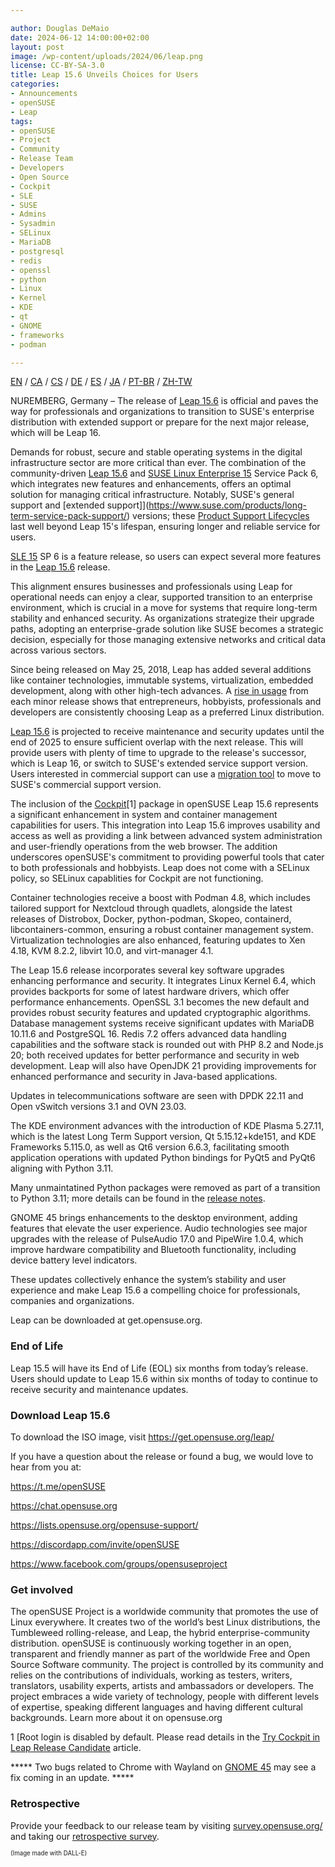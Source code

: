 ```yaml
---

author: Douglas DeMaio
date: 2024-06-12 14:00:00+02:00
layout: post
image: /wp-content/uploads/2024/06/leap.png
license: CC-BY-SA-3.0
title: Leap 15.6 Unveils Choices for Users
categories:
- Announcements
- openSUSE
- Leap
tags:
- openSUSE
- Project
- Community
- Release Team
- Developers
- Open Source
- Cockpit
- SLE
- SUSE
- Admins
- Sysadmin
- SELinux
- MariaDB
- postgresql
- redis
- openssl
- python
- Linux
- Kernel
- KDE
- qt
- GNOME
- frameworks
- podman

---
```


[EN](https://en.opensuse.org/Release_announcement_15.6) / [CA](https://en.opensuse.org/Anunci_de_la_versi%C3%B3_15.6) / [CS](https://cs.opensuse.org/Ozn%C3%A1men%C3%AD_nov%C3%A9ho_vyd%C3%A1n%C3%AD_15.6) / [DE](https://de.opensuse.org/Release_announcement_15.6) / [ES](https://es.opensuse.org/Anuncio_publicaci%C3%B3n_15.6) / [JA](https://ja.opensuse.org/%E3%83%AA%E3%83%AA%E3%83%BC%E3%82%B9%E3%82%A2%E3%83%8A%E3%82%A6%E3%83%B3%E3%82%B9_15.6) / [PT-BR](https://pt.opensuse.org/openSUSE:Lancamento_versao_15.6) / [ZH-TW](https://zh-tw.opensuse.org/Release_announcement_15.6)

NUREMBERG, Germany – The release of [Leap 15.6](https://get.opensuse.org/leap/15.6/) is official and paves the way for professionals and organizations to transition to SUSE's enterprise distribution with extended support or prepare for the next major release, which will be Leap 16.

Demands for robust, secure and stable operating systems in the digital infrastructure sector are more critical than ever. The combination of the community-driven [Leap 15.6](https://get.opensuse.org/leap/15.6/) and [SUSE Linux Enterprise 15](https://www.suse.com/products/server/) Service Pack 6, which integrates new features and enhancements, offers an optimal solution for managing critical infrastructure. Notably, SUSE's general support and [extended support]](https://www.suse.com/products/long-term-service-pack-support/) versions; these [Product Support Lifecycles](https://www.suse.com/lifecycle/) last well beyond Leap 15's lifespan, ensuring longer and reliable service for users.

[SLE 15](https://www.suse.com/products/server/) SP 6 is a feature release, so users can expect several more features in the [Leap 15.6](https://get.opensuse.org/leap/15.6/) release.

This alignment ensures businesses and professionals using Leap for operational needs can enjoy a clear, supported transition to an enterprise environment, which is crucial in a move for systems that require long-term stability and enhanced security. As organizations strategize their upgrade paths, adopting an enterprise-grade solution like SUSE becomes a strategic decision, especially for those managing extensive networks and critical data across various sectors.

Since being released on May 25, 2018, Leap has added several additions like container technologies, immutable systems, virtualization, embedded development, along with other high-tech advances. A [rise in usage](https://metrics.opensuse.org/) from each minor release shows that entrepreneurs, hobbyists, professionals and developers are consistently choosing Leap as a preferred Linux distribution.

[Leap 15.6](https://get.opensuse.org/leap/15.6/) is projected to receive maintenance and security updates until the end of 2025 to ensure sufficient overlap with the next release. This will provide users with plenty of time to upgrade to the release's successor, which is Leap 16, or switch to SUSE's extended service support version. Users interested in commercial support can use a [migration tool](https://en.opensuse.org/SDB:How_to_migrate_to_SLE) to move to SUSE's commercial support version.

The inclusion of the [Cockpit](https://cockpit-project.org/)[1] package in openSUSE Leap 15.6 represents a significant enhancement in system and container management capabilities for users. This integration into Leap 15.6 improves usability and access as well as providing a link between advanced system administration and user-friendly operations from the web browser. The addition underscores openSUSE's commitment to providing powerful tools that cater to both professionals and hobbyists. Leap does not come with a SELinux policy, so SELinux capablities for Cockpit are not functioning.

Container technologies receive a boost with Podman 4.8, which includes tailored support for Nextcloud through quadlets, alongside the latest releases of Distrobox, Docker, python-podman, Skopeo, containerd, libcontainers-common, ensuring a robust container management system. Virtualization technologies are also enhanced, featuring updates to Xen 4.18, KVM 8.2.2, libvirt 10.0, and virt-manager 4.1.

The Leap 15.6 release incorporates several key software upgrades enhancing performance and security. It integrates Linux Kernel 6.4, which provides backports for some of latest hardware drivers, which offer performance enhancements. OpenSSL 3.1 becomes the new default and provides robust security features and updated cryptographic algorithms. Database management systems receive significant updates with MariaDB 10.11.6 and PostgreSQL 16. Redis 7.2 offers advanced data handling capabilities and the software stack is rounded out with PHP 8.2 and Node.js 20; both received updates for better performance and security in web development. Leap will also have OpenJDK 21 providing improvements for enhanced performance and security in Java-based applications.

Updates in telecommunications software are seen with DPDK 22.11 and Open vSwitch versions 3.1 and OVN 23.03.

The KDE environment advances with the introduction of KDE Plasma 5.27.11, which is the latest Long Term Support version, Qt 5.15.12+kde151, and KDE Frameworks 5.115.0, as well as Qt6 version 6.6.3, facilitating smooth application operations with updated Python bindings for PyQt5 and PyQt6 aligning with Python 3.11.

Many unmaintatined Python packages were removed as part of a transition to Python 3.11; more details can be found in the [release notes](https://doc.opensuse.org/release-notes/x86_64/openSUSE/Leap/15.6/index.html).

GNOME 45 brings enhancements to the desktop environment, adding features that elevate the user experience. Audio technologies see major upgrades with the release of PulseAudio 17.0 and PipeWire 1.0.4, which improve hardware compatibility and Bluetooth functionality, including device battery level indicators.

These updates collectively enhance the system’s stability and user experience and make Leap 15.6 a compelling choice for professionals, companies and organizations.

Leap can be downloaded at get.opensuse.org.

### End of Life
Leap 15.5 will have its End of Life (EOL) six months from today’s release. Users should update to Leap 15.6 within six months of today to continue to receive security and maintenance updates.

### Download Leap 15.6
To download the ISO image, visit <https://get.opensuse.org/leap/>

If you have a question about the release or found a bug, we would love to hear from you at:

<https://t.me/openSUSE>

<https://chat.opensuse.org>

<https://lists.opensuse.org/opensuse-support/>

<https://discordapp.com/invite/openSUSE>

<https://www.facebook.com/groups/opensuseproject>

### Get involved
The openSUSE Project is a worldwide community that promotes the use of Linux everywhere. It creates two of the world’s best Linux distributions, the Tumbleweed rolling-release, and Leap, the hybrid enterprise-community distribution. openSUSE is continuously working together in an open, transparent and friendly manner as part of the worldwide Free and Open Source Software community. The project is controlled by its community and relies on the contributions of individuals, working as testers, writers, translators, usability experts, artists and ambassadors or developers. The project embraces a wide variety of technology, people with different levels of expertise, speaking different languages and having different cultural backgrounds. Learn more about it on opensuse.org

1 [Root login is disabled by default. Please read details in the [Try Cockpit in Leap Release Candidate](https://news.opensuse.org/2024/04/29/try-cockpit-in-leap-rc/) article.

***** Two bugs related to Chrome with Wayland on [GNOME 45](https://en.opensuse.org/openSUSE:Known_bugs_15.6#GNOME) may see a fix coming in an update. ***** 

### Retrospective
Provide your feedback to our release team by visiting [survey.opensuse.org/](https://survey.opensuse.org/) and taking our [retrospective survey](https://survey.opensuse.org/).



<sub><sup>(Image made with DALL-E)</sup></sub>

<meta name="openSUSE, Open Source, Leap, launch, social media, SUSE, extended support, Enterprise, usage, Cockpit, migration, mariadb, postgresql, redis, openssl, python, Linux, Kernel, qt, kde, gnome, frameworks, podman, selinux" content="HTML,CSS,XML,JavaScript">
